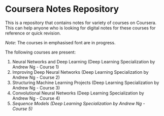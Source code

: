 # Coursera Notes Repository
This is a repository that contains notes for variety of courses on Coursera. This can help anyone who is looking for digital notes for these courses for reference or quick revision.

*Note*: The courses in emphasised font are in progress.

The following courses are present:
1. Neural Networks and Deep Learning (Deep Learning Specialization by Andrew Ng - Course 1)
2. Improving Deep Neural Networks (Deep Learning Specialization by Andrew Ng - Course 2)
3. Structuring Machine Learning Projects (Deep Learning Specialization by Andrew Ng - Course 3)
4. Convolutional Neural Networks (Deep Learning Specialization by Andrew Ng - Course 4)
5. *Sequence Models (Deep Learning Specialization by Andrew Ng - Course 5)*

